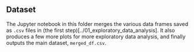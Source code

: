## Dataset

The Jupyter notebook in this folder merges the various data frames saved as `.csv` files in (the first step)[../01_exploratory_data_analysis]. It also produces a few more plots for more exploratory data analysis, and finally outputs the main dataset, `merged_df.csv`.